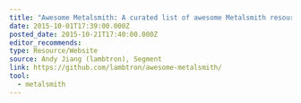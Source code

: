```yaml
---
title: "Awesome Metalsmith: A curated list of awesome Metalsmith resources"
date: 2015-10-01T17:39:00.000Z
posted_date: 2015-10-21T17:40:00.000Z
editor_recommends:
type: Resource/Website
source: Andy Jiang (lambtron), Segment
link: https://github.com/lambtron/awesome-metalsmith/
tool:
  - metalsmith
---
```





